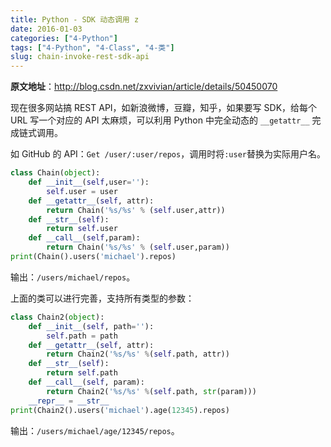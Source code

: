 ```yaml
---
title: Python - SDK 动态调用 z
date: 2016-01-03
categories: ["4-Python"]
tags: ["4-Python", "4-Class", "4-类"]
slug: chain-invoke-rest-sdk-api
---
```


**原文地址**：<http://blog.csdn.net/zxvivian/article/details/50450070>

现在很多网站搞 REST API，如新浪微博，豆瓣，知乎，如果要写 SDK，给每个 URL 写一个对应的 API 太麻烦，可以利用 Python 中完全动态的 `__getattr__` 完成链式调用。

如 GitHub 的 API：`Get /user/:user/repos`，调用时将`:user`替换为实际用户名。

```python
class Chain(object):
	def __init__(self,user=''):
		self.user = user
	def __getattr__(self, attr):
		return Chain('%s/%s' % (self.user,attr))
	def __str__(self):
		return self.user
	def __call__(self,param):
		return Chain('%s/%s' % (self.user,param))
print(Chain().users('michael').repos)
```

输出：`/users/michael/repos`。


上面的类可以进行完善，支持所有类型的参数：

```python
class Chain2(object):
	def __init__(self, path=''):
		self.path = path
	def __getattr__(self, attr):
		return Chain2('%s/%s' %(self.path, attr))
	def __str__(self):
		return self.path
	def __call__(self, param):
		return Chain2('%s/%s' %(self.path, str(param)))
	__repr__ = __str__
print(Chain2().users('michael').age(12345).repos)
```

输出：`/users/michael/age/12345/repos`。